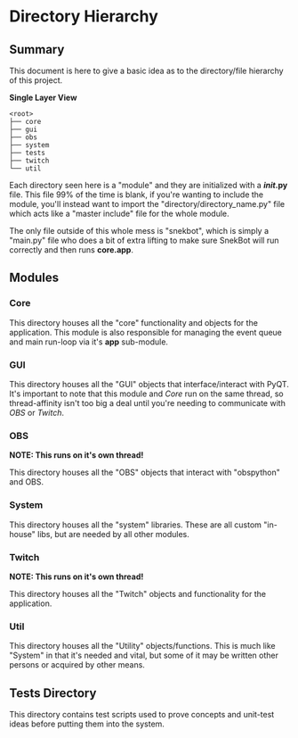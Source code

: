 # Directory Hierarchy

## Summary
This document is here to give a basic idea as to the directory/file hierarchy of this project.

**Single Layer View**
```
<root>
├── core
├── gui
├── obs
├── system
├── tests
├── twitch
└── util
```

Each directory seen here is a "module" and they are initialized with a **_init_.py** file. This file 99% of the time is blank, if you're wanting to include the module, you'll instead
want to import the "directory/directory_name.py" file which acts like a "master include" file for the whole module.

The only file outside of this whole mess is "snekbot", which is simply a "main.py" file who does a bit of extra lifting to make sure SnekBot will run correctly and then runs **core.app**.

## Modules
### Core
This directory houses all the "core" functionality and objects for the application. This module is also responsible for managing the event queue and main run-loop via it's **app** sub-module.

### GUI
This directory houses all the "GUI" objects that interface/interact with PyQT. It's important to note that this module and *Core* run on the same thread, so thread-affinity isn't too big a deal until you're needing to communicate with *OBS* or *Twitch*.

### OBS
**NOTE: This runs on it's own thread!**

This directory houses all the "OBS" objects that interact with "obspython" and OBS.

### System
This directory houses all the "system" libraries. These are all custom "in-house" libs, but are needed by all other modules.

### Twitch
**NOTE: This runs on it's own thread!**

This directory houses all the "Twitch" objects and functionality for the application.

### Util
This directory houses all the "Utility" objects/functions. This is much like "System" in that it's needed and vital, but some of it may be written other persons or acquired by other means.

## Tests Directory
This directory contains test scripts used to prove concepts and unit-test ideas before putting them into the system.
